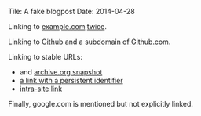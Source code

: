 Tile: A fake blogpost
Date: 2014-04-28

Linking to [example.com](http://web.archive.org/web/20140428170257/http://www.example.com/) [twice](http://web.archive.org/web/20140428170257/http://www.example.com/).

Linking to [Github](http://web.archive.org/web/20140430012615/https://github.com) and a [subdomain of Github.com](http://web.archive.org/web/20130829090428/https://github.com/pypa/pip).

Linking to stable URLs:

- and [archive.org snapshot](https://web.archive.org/web/20000622042643/http://www.google.com/)
- [a link with a persistent identifier](https://doi.org/10.1080/32498327493.2014.358732798)
- [intra-site link]({filename}/blog/2012/2012-02-05-an-even-older-blogpost.md)

Finally, google.com is mentioned but not explicitly linked.
